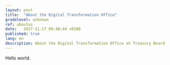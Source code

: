 ```yaml
---
layout: post
title:  "About the Digital Transformation Office"
gradelevel: unknown
ref: aboutus
date:   2017-11-17 09:48:44 +0100
published: true
lang: en
description: About the Digital Transformation Office at Treasury Board of Canada Secretariat. 
---
```


Hello world.
